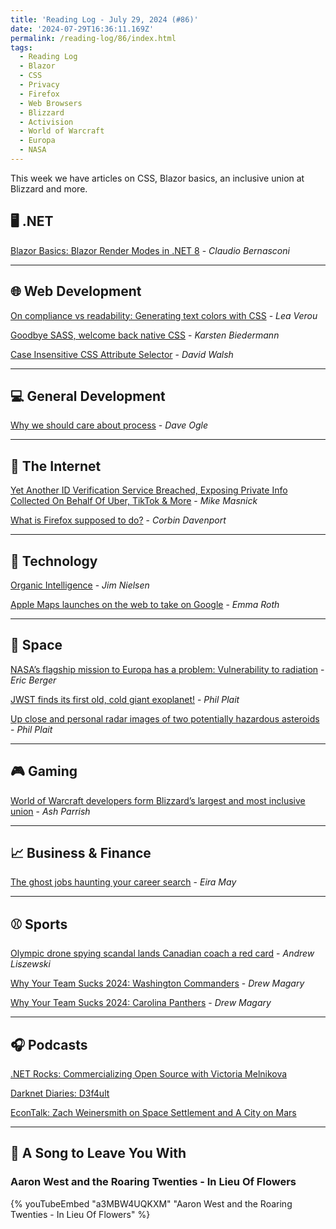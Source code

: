 ```yaml
---
title: 'Reading Log - July 29, 2024 (#86)'
date: '2024-07-29T16:36:11.169Z'
permalink: /reading-log/86/index.html
tags:
  - Reading Log
  - Blazor
  - CSS
  - Privacy
  - Firefox
  - Web Browsers
  - Blizzard
  - Activision
  - World of Warcraft
  - Europa
  - NASA
---
```


This week we have articles on CSS, Blazor basics, an inclusive union at Blizzard and more.
<!-- excerpt -->

## 🖥 .NET

[Blazor Basics: Blazor Render Modes in .NET 8](https://www.telerik.com/blogs/blazor-basics-blazor-render-modes-net-8) - *Claudio Bernasconi*

---

## 🌐 Web Development

[On compliance vs readability: Generating text colors with CSS](https://lea.verou.me/blog/2024/contrast-color/) - *Lea Verou*

[Goodbye SASS, welcome back native CSS](https://dev.to/karsten_biedermann/goodbye-sass-welcome-back-native-css-cf) - *Karsten Biedermann*

[Case Insensitive CSS Attribute Selector](https://davidwalsh.name/css-attribute-case) - *David Walsh*

---

## 💻 General Development

[Why we should care about process](https://blog.scottlogic.com/2024/06/10/why-we-should-care-about-process.html) - *Dave Ogle*

---

## 📡 The Internet

[Yet Another ID Verification Service Breached, Exposing Private Info Collected On Behalf Of Uber, TikTok & More](https://www.techdirt.com/2024/06/28/yet-another-id-verification-service-breached-exposing-private-info-collected-on-behalf-of-uber-tiktok-more/) - *Mike Masnick*

[What is Firefox supposed to do?](https://www.spacebar.news/mozilla-firefox-privacy-preserving-attribution/) - *Corbin Davenport*

---

## 🔌 Technology

[Organic Intelligence](https://blog.jim-nielsen.com/2024/organic-intelligence/) - *Jim Nielsen*

[Apple Maps launches on the web to take on Google](https://www.theverge.com/2024/7/24/24205449/apple-maps-web-beta) - *Emma Roth*

---

## 🚀 Space

[NASA’s flagship mission to Europa has a problem: Vulnerability to radiation](https://arstechnica.com/space/2024/07/nasas-flagship-mission-to-europa-has-a-problem-vulnerability-to-radiation/) - *Eric Berger*

[JWST finds its first old, cold giant exoplanet!](https://badastronomy.beehiiv.com/p/jwst-finds-first-old-cold-giant-exoplanet?utm_source=badastronomy.beehiiv.com&utm_medium=newsletter&utm_campaign=jwst-finds-its-first-old-cold-giant-exoplanet&last_resource_guid=Post%3A1b11cfa2-c97f-4f9a-9a47-039a5f7ea496&jwt_token=eyJ0eXAiOiJKV1QiLCJhbGciOiJIUzI1NiJ9.eyJzdWJzY3JpYmVyX2lkIjoiMmFkZTExOGQtOWE3Mi00YWU3LTg0NDMtMTNiMmM4ZTgxM2ZlIiwiZXhwIjoxNzIyMDg4OTY2LCJpc3MiOiJodHRwczovL2FwcC5iZWVoaWl2LmNvbSIsImlhdCI6MTcyMTkxNjE2Nn0.Lr6wc2Wv9175ysy-QPpMY2FBcGJ3EYFNwAcSlxRbwUg) - *Phil Plait*

[Up close and personal radar images of two potentially hazardous asteroids](https://badastronomy.beehiiv.com/p/close-personal-radar-images-two-potentially-hazardous-asteroids) - *Phil Plait*

---

## 🎮 Gaming

[World of Warcraft developers form Blizzard’s largest and most inclusive union](https://www.theverge.com/2024/7/24/24205366/world-of-warcraft-developers-form-union-blizzard-entertainment) - *Ash Parrish*

---

## 📈 Business & Finance

[The ghost jobs haunting your career search](https://stackoverflow.blog/2024/07/15/the-ghost-jobs-haunting-your-career-search/?utm_source=iterable&utm_medium=email&utm_campaign=the-overflow-newsletter) - *Eira May*

---

## ⚾️ Sports

[Olympic drone spying scandal lands Canadian coach a red card](https://www.theverge.com/2024/7/24/24205155/drones-olympics-soccer-canada-spying) - *Andrew Liszewski*

[Why Your Team Sucks 2024: Washington Commanders](https://defector.com/why-your-team-sucks-2024-washington-commanders) - *Drew Magary*

[Why Your Team Sucks 2024: Carolina Panthers](https://defector.com/why-your-team-sucks-2024-carolina-panthers) - *Drew Magary*

---

## 🎧 Podcasts

[.NET Rocks: Commercializing Open Source with Victoria Melnikova](https://www.dotnetrocks.com/details/1871)

[Darknet Diaries: D3f4ult](https://darknetdiaries.com/episode/139/)

[EconTalk: Zach Weinersmith on Space Settlement and A City on Mars](https://simplecast.econtalk.org/episodes/zach-weinersmith-on-space-settlement-and-a-city-on-mars)

---

## 🎵 A Song to Leave You With

<h3 class="music">Aaron West and the Roaring Twenties - In Lieu Of Flowers</h3>

{% youTubeEmbed "a3MBW4UQKXM" "Aaron West and the Roaring Twenties - In Lieu Of Flowers" %}

